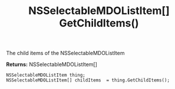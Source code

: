 ﻿---
uid: crmscript_ref_NSSelectableMDOListItem_GetChildItems
title: NSSelectableMDOListItem[] GetChildItems()
intellisense: NSSelectableMDOListItem.GetChildItems
keywords: NSSelectableMDOListItem, GetChildItems
so.topic: reference
---

The child items of the NSSelectableMDOListItem

**Returns:** NSSelectableMDOListItem[]


```crmscript
NSSelectableMDOListItem thing;
NSSelectableMDOListItem[] childItems  = thing.GetChildItems();
```


